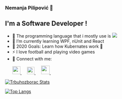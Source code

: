 ### Nemanja Pilipović 👋
## I'm a Software Developer !
- 🔭 The programming language that i mostly use is <img src="https://img.icons8.com/color/30/000000/c-sharp-logo.png"/>
- 🌱 I’m currently learning WPF, nUnit and React
- 🥅 2020 Goals: Learn how Kubernates work 🤣
- ⚡ I love football and playing video games
- 🔎  Connect with me: <p>
  <a href="https://www.linkedin.com/in/nemanja-pilipovic/">
    <img src="https://img.icons8.com/ios-filled/256/000000/linkedin.svg" width="26px"/>
  </a>
  &emsp;
  <a href="https://dev.to/trbuhozborac">
    <img src="https://camo.githubusercontent.com/6bc5e62e0bf5e21ab8054b731540529bbc8e01b3/68747470733a2f2f6432666c746978307632653073622e636c6f756466726f6e742e6e65742f6465762d62616467652e737667" width="24px"/>
  </a>
  &emsp;
    <a href= "https://www.instagram.com/trbuhozborac/">
    <img src="https://img.icons8.com/ios-glyphs/256/000000/instagram-new.svg" width="28px"/>
  </a>
  &emsp;
</p>

<p>
  <a href="https://github.com/Trbuhozborac" class="rich-diff-level-one">
    <img src="https://github-readme-stats.vercel.app/api?username=trbuhozborac&title_color=333&text_color=777" alt="Trbuhozborac Stats" >
  </a>
</p>

[![Top Langs](https://github-readme-stats.vercel.app/api/top-langs/?username=Trbuhozborac)](https://github.com/Trbuhozborac/)


